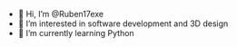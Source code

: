 - 👋 Hi, I’m @Ruben17exe
- 👀 I’m interested in software development and 3D design
- 🌱 I’m currently learning Python

<!---
Ruben17exe/Ruben17exe is a ✨ special ✨ repository because its `README.md` (this file) appears on your GitHub profile.
You can click the Preview link to take a look at your changes.
--->

